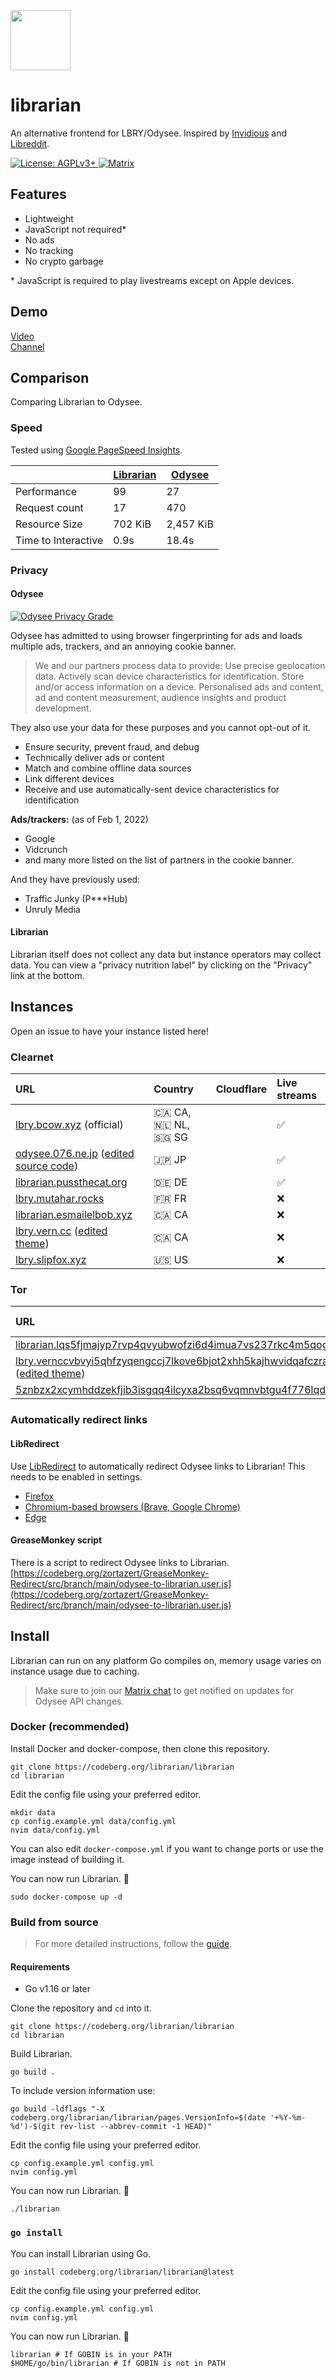 <img src="https://codeberg.org/librarian/librarian/raw/branch/main/static/img/librarian.svg" width="96" height="96" />

# librarian
An alternative frontend for LBRY/Odysee. Inspired by [Invidious](https://github.com/iv-org/invidious) and [Libreddit](https://github.com/spikecodes/libreddit).

<a href="https://www.gnu.org/licenses/agpl-3.0.en.html">
  <img alt="License: AGPLv3+" src="https://shields.io/badge/License-AGPL%20v3-blue.svg">
</a>
<a href="https://matrix.to/#/#librarian:nitro.chat">
  <img alt="Matrix" src="https://img.shields.io/badge/chat-matrix-blue">
</a>

## Features

- Lightweight
- JavaScript not required*
- No ads
- No tracking
- No crypto garbage

\* JavaScript is required to play livestreams except on Apple devices.

## Demo

[Video](https://lbry.bcow.xyz/@RetroMusic:d/1987-Rick-Astley-Never-Gonna-Give-You-Up-1920x1080:f)<br>
[Channel](https://lbry.bcow.xyz/@DistroTube:2)

## Comparison
Comparing Librarian to Odysee. 

### Speed
Tested using [Google PageSpeed Insights](https://pagespeed.web.dev/).

|             | [Librarian](https://pagespeed.web.dev/report?url=https%3A%2F%2Flbry.bcow.xyz%2F) | [Odysee](https://pagespeed.web.dev/report?url=https%3A%2F%2Fodysee.com%2F) |
| ----------- | --------- | ------ |
| Performance | 99 | 27 |
| Request count | 17 | 470 |
| Resource Size | 702 KiB | 2,457 KiB |
| Time to Interactive | 0.9s | 18.4s |

### Privacy

#### Odysee
<a href="https://tosdr.org/en/service/2391">
  <img alt="Odysee Privacy Grade" src="https://shields.tosdr.org/en_2391.svg">
</a>

Odysee has admitted to using browser fingerprinting for ads and loads multiple ads, trackers, and an annoying cookie banner.

> We and our partners process data to provide:
Use precise geolocation data. Actively scan device characteristics for identification. Store and/or access information on a device. Personalised ads and content, ad and content measurement, audience insights and product development.

They also use your data for these purposes and you cannot opt-out of it.
- Ensure security, prevent fraud, and debug
- Technically deliver ads or content
- Match and combine offline data sources
- Link different devices
- Receive and use automatically-sent device characteristics for identification

**Ads/trackers:** (as of Feb 1, 2022)
- Google
- Vidcrunch
- and many more listed on the list of partners in the cookie banner.

And they have previously used:
- Traffic Junky (P***Hub)
- Unruly Media

#### Librarian
Librarian itself does not collect any data but instance operators may collect data. You can view a "privacy nutrition label" by clicking on the "Privacy" link at the bottom.

## Instances

Open an issue to have your instance listed here!

### Clearnet

| URL                                                             | Country | Cloudflare | Live streams |
| :-------------------------------------------------------------- | :------ | :--------- | :----------- |
| [lbry.bcow.xyz](https://lbry.bcow.xyz) (official)               | 🇨🇦️ CA, 🇳🇱️ NL, 🇸🇬️ SG  |            | ✅️ |
| [odysee.076.ne.jp](https://odysee.076.ne.jp) ([edited source code](https://git.076.ne.jp/TechnicalSuwako/Librarian-mod)) | 🇯🇵 JP |  | ✅️ |
| [librarian.pussthecat.org](https://librarian.pussthecat.org/)   | 🇩🇪 DE   |            | ✅️ |
| [lbry.mutahar.rocks](https://lbry.mutahar.rocks/)               | 🇫🇷 FR   |            | ❌️ |
| [librarian.esmailelbob.xyz](https://librarian.esmailelbob.xyz/) | 🇨🇦 CA   |            | ❌️ |
| [lbry.vern.cc](https://lbry.vern.cc/) ([edited theme](https://git.vern.cc/root/modifications/src/branch/master/librarian)) | 🇨🇦 CA   |  | ❌️ |
| [lbry.slipfox.xyz](https://lbry.slipfox.xyz)                    | 🇺🇸 US   |            | ❌️ |
 
### Tor

| URL | Country | Live streams |
| :-- | :------ | :----------- |
| [librarian.lqs5fjmajyp7rvp4qvyubwofzi6d4imua7vs237rkc4m5qogitqwrgyd.onion](http://librarian.lqs5fjmajyp7rvp4qvyubwofzi6d4imua7vs237rkc4m5qogitqwrgyd.onion/) | N/A | ❌️ |
| [lbry.vernccvbvyi5qhfzyqengccj7lkove6bjot2xhh5kajhwvidqafczrad.onion](http://lbry.vernccvbvyi5qhfzyqengccj7lkove6bjot2xhh5kajhwvidqafczrad.onion/) ([edited theme](http://git.vernccvbvyi5qhfzyqengccj7lkove6bjot2xhh5kajhwvidqafczrad.onion/root/modifications/src/branch/master/librarian)) | N/A | ❌️ |
| [5znbzx2xcymhddzekfjib3isgqq4ilcyxa2bsq6vqmnvbtgu4f776lqd.onion](http:///5znbzx2xcymhddzekfjib3isgqq4ilcyxa2bsq6vqmnvbtgu4f776lqd.onion/) | N/A | ❌️ |

### Automatically redirect links

#### LibRedirect
Use [LibRedirect](https://github.com/libredirect/libredirect) to automatically redirect Odysee links to Librarian! This needs to be enabled in settings.
- [Firefox](https://addons.mozilla.org/firefox/addon/libredirect/)
- [Chromium-based browsers (Brave, Google Chrome)](https://github.com/libredirect/libredirect#install-in-chromium-brave-and-chrome)
- [Edge](https://microsoftedge.microsoft.com/addons/detail/libredirect/aodffkeankebfonljgbcfbbaljopcpdb)

#### GreaseMonkey script
There is a script to redirect Odysee links to Librarian.
[https://codeberg.org/zortazert/GreaseMonkey-Redirect/src/branch/main/odysee-to-librarian.user.js](https://codeberg.org/zortazert/GreaseMonkey-Redirect/src/branch/main/odysee-to-librarian.user.js)

## Install
Librarian can run on any platform Go compiles on, memory usage varies on instance usage due to caching.

> Make sure to join our [Matrix chat](https://matrix.to/#/#librarian:nitro.chat) to get notified on updates for Odysee API changes.

### Docker (recommended)
Install Docker and docker-compose, then clone this repository.
```
git clone https://codeberg.org/librarian/librarian
cd librarian
```

Edit the config file using your preferred editor.
```
mkdir data
cp config.example.yml data/config.yml
nvim data/config.yml
```
You can also edit `docker-compose.yml` if you want to change ports or use the image instead of building it.

You can now run Librarian. 🎉
```
sudo docker-compose up -d
```

### Build from source
> For more detailed instructions, follow the [guide](https://codeberg.org/librarian/librarian/wiki/Setup-guide-%28manual%29).

#### Requirements
- Go v1.16 or later

Clone the repository and `cd` into it.
```
git clone https://codeberg.org/librarian/librarian
cd librarian
```

Build Librarian.
```
go build .
```

To include version information use:
```
go build -ldflags "-X codeberg.org/librarian/librarian/pages.VersionInfo=$(date '+%Y-%m-%d')-$(git rev-list --abbrev-commit -1 HEAD)"
```

Edit the config file using your preferred editor.
```
cp config.example.yml config.yml
nvim config.yml
```

You can now run Librarian. 🎉
```
./librarian
```

### `go install`
You can install Librarian using Go.
```
go install codeberg.org/librarian/librarian@latest
```

Edit the config file using your preferred editor.
```
cp config.example.yml config.yml
nvim config.yml
```

You can now run Librarian. 🎉
```
librarian # If GOBIN is in your PATH
$HOME/go/bin/librarian # If GOBIN is not in PATH
```
